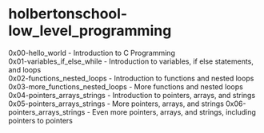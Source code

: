 # holbertonschool-low_level_programming

0x00-hello_world - Introduction to C Programming\
0x01-variables_if_else_while - Introduction to variables, if else statements, and loops\
0x02-functions_nested_loops - Introduction to functions and nested loops\
0x03-more_functions_nested_loops - More functions and nested loops\
0x04-pointers_arrays_strings - Introduction to pointers, arrays, and strings
0x05-pointers_arrays_strings - More pointers, arrays, and strings
0x06-pointers_arrays_strings - Even more pointers, arrays, and strings, including pointers to pointers
